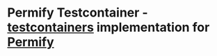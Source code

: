 # Permify Testcontainer - [testcontainers](https://www.testcontainers.org/) implementation for [Permify](https://permify.co)
